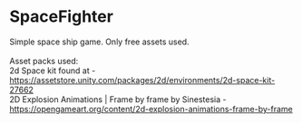 # SpaceFighter
Simple space ship game. Only free assets used. <br/>
<br/>
Asset packs used: <br/>
2d Space kit found at - https://assetstore.unity.com/packages/2d/environments/2d-space-kit-27662 <br/>
2D Explosion Animations | Frame by frame by Sinestesia - https://opengameart.org/content/2d-explosion-animations-frame-by-frame <br/>
